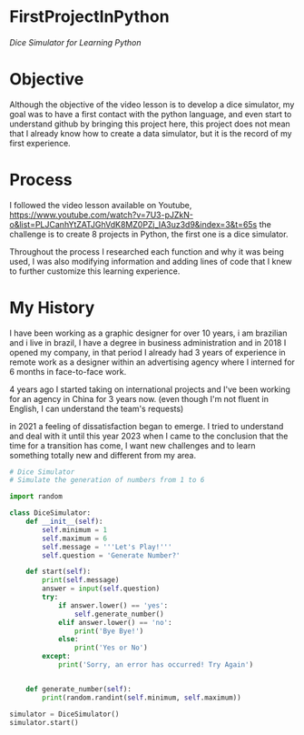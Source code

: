 # FirstProjectInPython
<h6>Dice Simulator for Learning Python</6>

<h1>Objective</h1>

Although the objective of the video lesson is to develop a dice simulator, my goal was to have a first contact with the python language, and even start to understand github by bringing this project here, this project does not mean that I already know how to create a data simulator, but it is the record of my first experience.

<h1>Process</h1>

I followed the video lesson available on Youtube, https://www.youtube.com/watch?v=7U3-pJZkN-o&list=PLJCanhYtZATJGhVdK8MZ0PZj_IA3uz3d9&index=3&t=65s
the challenge is to create 8 projects in Python, the first one is a dice simulator.

Throughout the process I researched each function and why it was being used, I was also modifying information and adding lines of code that I knew to further customize this learning experience.




<h1>My History</h1>

I have been working as a graphic designer for over 10 years, i am brazilian and i live in brazil, I have a degree in business administration and in 2018 I opened my company, in that period I already had 3 years of experience in remote work as a designer within an advertising agency where I interned for 6 months in face-to-face work. 

4 years ago I started taking on international projects and I've been working for an agency in China for 3 years now. (even though I'm not fluent in English, I can understand the team's requests)

in 2021 a feeling of dissatisfaction began to emerge. I tried to understand and deal with it until this year 2023 when I came to the conclusion that the time for a transition has come, I want new challenges and to learn something totally new and different from my area.



~~~python
# Dice Simulator
# Simulate the generation of numbers from 1 to 6

import random

class DiceSimulator:
    def __init__(self):
        self.minimum = 1
        self.maximum = 6
        self.message = '''Let's Play!'''
        self.question = 'Generate Number?'

    def start(self):
        print(self.message)
        answer = input(self.question)
        try:
            if answer.lower() == 'yes':
                self.generate_number()              
            elif answer.lower() == 'no':
                print('Bye Bye!')    
            else:
                print('Yes or No')          
        except:
            print('Sorry, an error has occurred! Try Again')  


    def generate_number(self):
        print(random.randint(self.minimum, self.maximum))   

simulator = DiceSimulator()
simulator.start()





